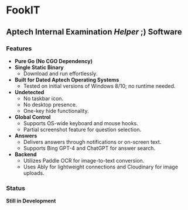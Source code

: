 # FookIT

## Aptech Internal Examination *Helper* ;) Software

### Features
- **Pure Go (No CGO Dependency)**
- **Single Static Binary**
    - Download and run effortlessly.
- **Built for Dated Aptech Operating Systems**
    - Tested on initial versions of Windows 8/10; no runtime needed.
- **Undetected**
    - No taskbar icon.
    - No desktop presence.
    - One-key hide functionality.
- **Global Control**
    - Supports OS-wide keyboard and mouse hooks.
    - Partial screenshot feature for question selection.
- **Answers**
    - Delivers answers through notifications or on-screen text.
    - Supports Bing GPT-4 and ChatGPT for answer search.
- **Backend**
    - Utilizes Paddle OCR for image-to-text conversion.
    - Uses Ably for lightweight connections and Cloudinary for image uploads.

### Status
**Still in Development**
